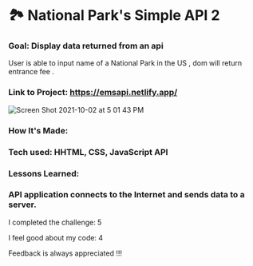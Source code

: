 # 🏞️ National Park's Simple API 2

### Goal: Display data returned from an api
User is able to input name of a National Park in the US , dom will return entrance fee .
### Link to Project: https://emsapi.netlify.app/
![Screen Shot 2021-10-02 at 5 01 43 PM](https://user-images.githubusercontent.com/89624071/135731717-55dbad62-1067-4495-bcea-eb0516cd390a.png)

 ### How It's Made: 
  <h3>Tech used: 
HHTML, CSS, JavaScript API</h3>
  
### Lessons Learned:
<h3>API application connects to the Internet and sends data to a server.</h3>


I completed the challenge: 5

I feel good about my code: 4

Feedback is always appreciated !!!
